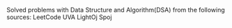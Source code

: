 Solved problems with Data Structure and Algorithm(DSA) from the following sources:
LeetCode
UVA
LightOj
Spoj
